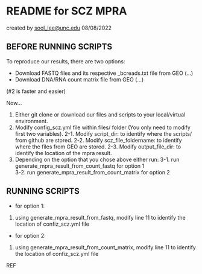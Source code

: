 # README for SCZ MPRA
created by sool_lee@unc.edu
08/08/2022

## BEFORE RUNNING SCRIPTS

To reproduce our results, there are two options:

- Download FASTQ files and its respective _bcreads.txt file from GEO (...)
- Download DNA/RNA count matrix file from GEO (...)

(#2 is faster and easier)

Now... 

1. Either git clone or download our files and scripts to your local/virtual environment.
2. Modify config_scz.yml file within files/ folder (You only need to modify first two variables). 
  2-1. Modify script_dir: to identify where the scripts/ from github are stored.
  2-2. Modify scz_file_foldername: to identify where the files from GEO are stored. 
  2-3. Modify output_file_dir: to identify the location of the mpra result.
3. Depending on the option that you chose above either run:
  3-1. run generate_mpra_result_from_count_fastq for option 1  
  3-2. run generate_mpra_result_from_count_matrix for option 2

## RUNNING SCRIPTS

- for option 1:
1. using generate_mpra_result_from_fastq, modify line 11 to identify the location of confiz_scz.yml file
- for option 2:
1. using generate_mpra_result_from_count_matrix, modify line 11 to identify the location of confiz_scz.yml file

REF

